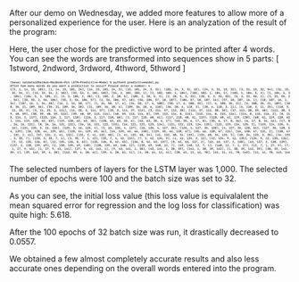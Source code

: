 After our demo on Wednesday, we added more features to allow more of a personalized experience for the user. Here is an analyzation of the result of the program: 


Here, the user chose for the predictive word to be printed after 4 words. 
You can see the words are transformed into sequences show in 5 parts: [ 1stword, 2ndword, 3rdword, 4thword, 5thword ] 

![Words to Sequences:](No.Word_Seq.jpeg) 

The selected numbers of layers for the LSTM layer was 1,000. 
The selected number of epochs were 100 and the batch size was set to 32. 

As you can see, the initial loss value (this loss value is equivalalent the mean squared error for regression and the log loss for classification) 
was quite high: 5.618. 

After the 100 epochs of 32 batch size was run, it drastically decreased to 0.0557. 

We obtained a few almost completely accurate results and also less accurate ones depending on the overall words entered into the program. 



